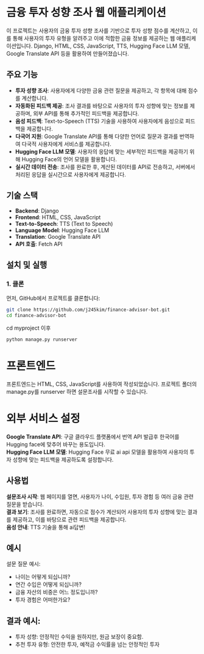 # 금융 투자 성향 조사 웹 애플리케이션

이 프로젝트는 사용자의 금융 투자 성향 조사를 기반으로 투자 성향 점수를 계산하고, 이를 통해 사용자의 투자 유형을 알려주고 이에 적합한 금융 정보를 제공하는 웹 애플리케이션입니다. Django, HTML, CSS, JavaScript, TTS, Hugging Face LLM 모델, Google Translate API 등을 활용하여 만들어졌습니다.

## 주요 기능

- **투자 성향 조사**: 사용자에게 다양한 금융 관련 질문을 제공하고, 각 항목에 대해 점수를 계산합니다.
- **자동화된 피드백 제공**: 조사 결과를 바탕으로 사용자의 투자 성향에 맞는 정보를 제공하며, 외부 API를 통해 추가적인 피드백을 제공합니다.
- **음성 피드백**: Text-to-Speech (TTS) 기술을 사용하여 사용자에게 음성으로 피드백을 제공합니다.
- **다국어 지원**: Google Translate API를 통해 다양한 언어로 질문과 결과를 번역하여 다국적 사용자에게 서비스를 제공합니다.
- **Hugging Face LLM 모델**: 사용자의 응답에 맞는 세부적인 피드백을 제공하기 위해 Hugging Face의 언어 모델을 활용합니다.
- **실시간 데이터 전송**: 조사를 완료한 후, 계산된 데이터를 API로 전송하고, 서버에서 처리된 응답을 실시간으로 사용자에게 제공합니다.

## 기술 스택

- **Backend**: Django
- **Frontend**: HTML, CSS, JavaScript
- **Text-to-Speech**: TTS (Text to Speech)
- **Language Model**: Hugging Face LLM
- **Translation**: Google Translate API
- **API 호출**: Fetch API

## 설치 및 실행

### 1. 클론

먼저, GitHub에서 프로젝트를 클론합니다:

```bash
git clone https://github.com/j245kim/finance-advisor-bot.git
cd finance-advisor-bot
```

cd myproject 이후
``` bash
python manage.py runserver
```

# 프론트엔드 
프론트엔드는 HTML, CSS, JavaScript를 사용하여 작성되었습니다. 프로젝트 폴더의 manage.py를 runserver 하면 설문조사를 시작할 수 있습니다.

# 외부 서비스 설정
**Google Translate API**: 구글 클라우드 플랫폼에서 번역 API 발급후 한국어를 Hugging face에 맞추어 바꾸는 용도입니다. <br>
**Hugging Face LLM 모델**: Hugging Face 무료 ai api 모델을 활용하여 사용자의 투자 성향에 맞는 피드백을 제공하도록 설정합니다.

## 사용법
**설문조사 시작**: 웹 페이지를 열면, 사용자가 나이, 수입원, 투자 경험 등 여러 금융 관련 질문을 받습니다.<br>
**결과 보기**: 조사를 완료하면, 자동으로 점수가 계산되어 사용자의 투자 성향에 맞는 결과를 제공하고, 이를 바탕으로 관련 피드백을 제공합니다.<br>
**음성 안내**: TTS 기술을 통해 ai답변! 

## 예시
설문 질문 예시:
- 나이는 어떻게 되십니까?
- 연간 수입은 어떻게 되십니까?
- 금융 자산의 비중은 어느 정도입니까?
- 투자 경험은 어떠한가요?

## 결과 예시:
- 투자 성향: 안정적인 수익을 원하지만, 원금 보장이 중요함.
- 추천 투자 유형: 안전한 투자, 예적금 수익률을 넘는 안정적인 투자
